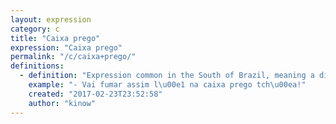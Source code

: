 ```yaml
---
layout: expression
category: c
title: "Caixa prego"
expression: "Caixa prego"
permalink: "/c/caixa+prego/"
definitions:
  - definition: "Expression common in the South of Brazil, meaning a distant place. There literal translation is nail box, and makes no sense syntactic or morphologically."
    example: "- Vai fumar assim l\u00e1 na caixa prego tch\u00ea!"
    created: "2017-02-23T23:52:58"
    author: "kinow"
---
```

